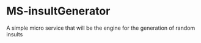 # MS-insultGenerator
A simple micro service that will be the engine for the generation of random insults
